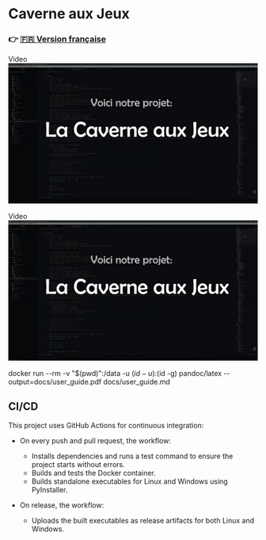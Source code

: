 # Caverne aux Jeux

### 👉 [🇫🇷 Version française](README_fr.md)

Video
[![Caverne aux Jeux - Trailer](docs/CaverneAuxJeux.png)](https://github.com/user-attachments/assets/0a5b37ea-5928-44da-a21e-fda9c0c20f7d)

Video
[![Caverne aux Jeux - Trailer](docs/CaverneAuxJeux.png)](docs/CaverneAuxJeux.mp4)


docker run --rm -v "$(pwd)":/data -u $(id -u):$(id -g) pandoc/latex --output=docs/user_guide.pdf docs/user_guide.md

## CI/CD

This project uses GitHub Actions for continuous integration:

- On every push and pull request, the workflow:
  - Installs dependencies and runs a test command to ensure the project starts without errors.
  - Builds and tests the Docker container.
  - Builds standalone executables for Linux and Windows using PyInstaller.

- On release, the workflow:
  - Uploads the built executables as release artifacts for both Linux and Windows.

